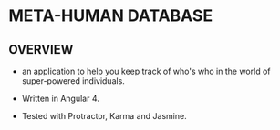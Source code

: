 # META-HUMAN DATABASE

## OVERVIEW

- an application to help you keep track of who's who in the world of super-powered individuals.

- Written in Angular 4.

- Tested with Protractor, Karma and Jasmine.  
